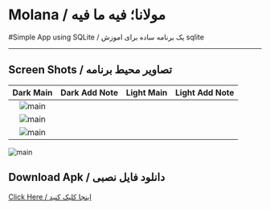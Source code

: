 # Molana / مولانا؛ فیه ما فیه

#Simple App using SQLite / یک برنامه ساده برای اموزش sqlite

---

## Screen Shots / تصاویر محیط برنامه
Dark Main | Dark Add Note | Light Main | Light Add Note
:------------------:|:-------------------:|:------------------:|:-------------------
![main](https://raw.githubusercontent.com/mehrankasebvatan/Molana/master/ScreenShots/Molana1.png) | 
![main](https://raw.githubusercontent.com/mehrankasebvatan/Molana/master/ScreenShots/Molana2.png) | 
![main](https://raw.githubusercontent.com/mehrankasebvatan/Molana/master/ScreenShots/Molana3.png) | 
![main](https://raw.githubusercontent.com/mehrankasebvatan/Molana/master/ScreenShots/Molana4.png)

## Download Apk / دانلود فایل نصبی

[Click Here / اینجا کلیک کنید](https://raw.githubusercontent.com/mehrankasebvatan/GB_Note/master/app/release/GB_Note.apk)



